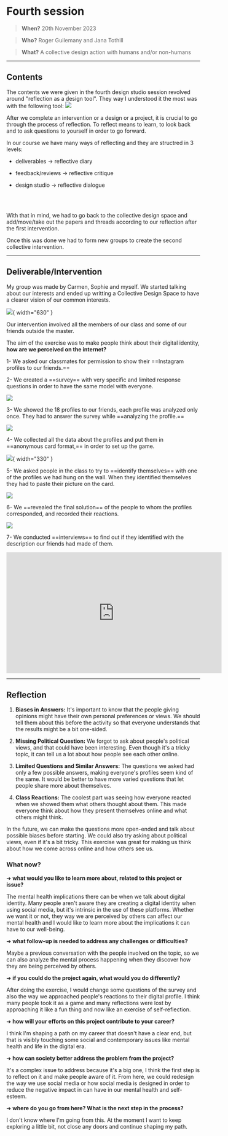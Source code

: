 # **Fourth session**

> **When?** 20th November 2023

> **Who?** Roger Guilemany and Jana Tothill

> **What?** A collective design action with humans and/or non-humans
_________________________
## **Contents**

The contents we were given in the fourth design studio session revolved around "reflection as a design tool". They way I understood it the most was with the following tool:
![](../images/Design%20Studio/CI_Content.png)

After we complete an intervention or a design or a project, it is crucial to go through the process of reflection. To reflect means to learn, to look back and to ask questions to yourself in order to go forward. 

In our course we have many ways of reflecting and they are structred in 3 levels:

- deliverables → reflective diary

- feedback/reviews → reflective critique

- design studio → reflective dialogue

<br></br>

With that in mind, we had to go back to the collective design space and add/move/take out the papers and threads according to our reflection after the first intervention.

Once this was done we had to form new groups to create the second collective intervention.

______________________________
## **Deliverable/Intervention**

My group was made by Carmen, Sophie and myself. We started talking about our interests and ended up writting a Collective Design Space to have a clearer vision of our common interests.

![](../images/Design%20Studio/DS1.jpg){ width="630" }

Our intervention involved all the members of our class and some of our friends outside the master.

The aim of the exercise was to make people think about their digital identity, **how are we perceived on the internet?**

1- We asked our classmates for permission to show their ==Instagram profiles to our friends.==

2- We created a ==survey== with very specific and limited response questions in order to have the same model with everyone.

![](../images/Design%20Studio/4SurveyPicture.png)

3- We showed the 18 profiles to our friends, each profile was analyzed only once. They had to answer the survey while ==analyzing the profile.==

![](../images/Design%20Studio/4Profiles.gif)

4- We collected all the data about the profiles and put them in ==anonymous card format,== in order to set up the game.

![](../images/Design%20Studio/4cards.jpg){ width="330" }

5- We asked people in the class to try to ==identify themselves== with one of the profiles we had hung on the wall. When they identified themselves they had to paste their picture on the card.

![](../images/Design%20Studio/4Time%20Lapse.gif)

6- We ==revealed the final solution== of the people to whom the profiles corresponded, and recorded their reactions.

![](../images/Design%20Studio/4BeforeAfter.png)

7- We conducted ==interviews== to find out if they identified with the description our friends had made of them.

<iframe width="560" height="315" src="https://www.youtube.com/embed/KKH_jqh5M-Q?si=nGDUn7Zb0YWiNc4D" title="YouTube video player" frameborder="0" allow="accelerometer; autoplay; clipboard-write; encrypted-media; gyroscope; picture-in-picture; web-share" allowfullscreen></iframe>


______________________________
## **Reflection**

1. **Biases in Answers:**
   It's important to know that the people giving opinions might have their own personal preferences or views. We should tell them about this before the activity so that everyone understands that the results might be a bit one-sided.

2. **Missing Political Question:**
   We forgot to ask about people's political views, and that could have been interesting. Even though it's a tricky topic, it can tell us a lot about how people see each other online.

3. **Limited Questions and Similar Answers:**
   The questions we asked had only a few possible answers, making everyone's profiles seem kind of the same. It would be better to have more varied questions that let people share more about themselves.

4. **Class Reactions:**
   The coolest part was seeing how everyone reacted when we showed them what others thought about them. This made everyone think about how they present themselves online and what others might think.

In the future, we can make the questions more open-ended and talk about possible biases before starting. We could also try asking about political views, even if it's a bit tricky. This exercise was great for making us think about how we come across online and how others see us.


### What now?
➔ **what would you like to learn more about, related to this project or issue?**

The mental health implications there can be when we talk about digital identity. Many people aren't aware they are creating a digital identity when using social media, but it's intrinsic in the use of these platforms. Whether we want it or not, they way we are perceived by others can affect our mental health and I would like to learn more about the implications it can have to our well-being.

➔ **what follow-up is needed to address any challenges or difficulties?**

Maybe a previous conversation with the people involved on the topic, so we can also analyze the mental process happening when they discover how they are being perceived by others.

➔ **if you could do the project again, what would you do differently?**

After doing the exercise, I would change some questions of the survey and also the way we approached people's reactions to their digital profile. I think many people took it as a game and many reflections were lost by approaching it like a fun thing and now like an exercise of self-reflection.

➔ **how will your efforts on this project contribute to your career?**

I think I'm shaping a path on my career that doesn't have a clear end, but that is visibly touching some social and contemporary issues like mental health and life in the digital era.

➔ **how can society better address the problem from the project?**

It's a complex issue to address because it's a big one, I think the first step is to reflect on it and make people aware of it. From here, we could redesign the way we use social media or how social media is designed in order to reduce the negative impact in can have in our mental health and self-esteem.

➔ **where do you go from here? What is the next step in the process?**

I don't know where I'm going from this. At the moment I want to keep exploring a little bit, not close any doors and continue shaping my path.